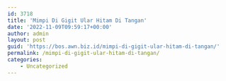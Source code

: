 ```yaml
---
id: 3718
title: 'Mimpi Di Gigit Ular Hitam Di Tangan'
date: '2022-11-09T09:59:17+00:00'
author: admin
layout: post
guid: 'https://bos.awn.biz.id/mimpi-di-gigit-ular-hitam-di-tangan/'
permalink: /mimpi-di-gigit-ular-hitam-di-tangan/
categories:
    - Uncategorized
---
```


